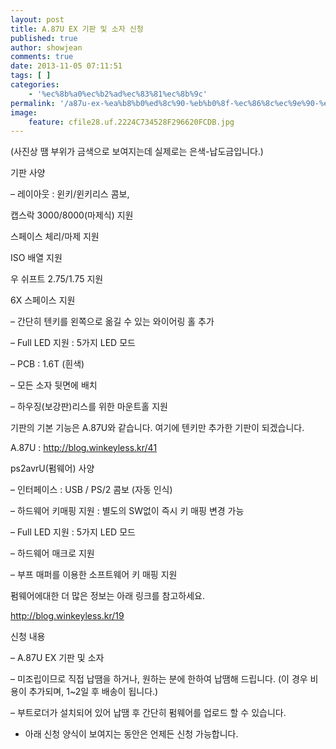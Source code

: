 ```yaml
---
layout: post
title: A.87U EX 기판 및 소자 신청
published: true
author: showjean
comments: true
date: 2013-11-05 07:11:51
tags: [ ]
categories:
    - '%ec%8b%a0%ec%b2%ad%ec%83%81%ec%8b%9c'
permalink: '/a87u-ex-%ea%b8%b0%ed%8c%90-%eb%b0%8f-%ec%86%8c%ec%9e%90-%ec%8b%a0%ec%b2%ad'
image:
    feature: cfile28.uf.2224C734528F296620FCDB.jpg
---
```







  


(사진상 땜 부위가 금색으로 보여지는데 실제로는 은색-납도금입니다.)








기판 사양

&#8211; 레이아웃 : 윈키/윈키리스 콤보,&nbsp;


  캡스락 3000/8000(마제식) 지원



  스페이스 체리/마제 지원



  ISO 배열 지원



  우 쉬프트 2.75/1.75 지원



  6X 스페이스 지원


&#8211; 간단히 텐키를 왼쪽으로 옮길&nbsp;수 있는 와이어링 홀 추가

&#8211; Full LED 지원 : 5가지 LED 모드

&#8211; PCB : 1.6T (흰색)

&#8211; 모든 소자 뒷면에 배치

&#8211; 하우징(보강판)리스를 위한 마운트홀 지원



기판의 기본 기능은 A.87U와 같습니다. 여기에 텐키만 추가한 기판이 되겠습니다.

A.87U :&nbsp;http://blog.winkeyless.kr/41



ps2avrU(펌웨어) 사양&nbsp;

&#8211; 인터페이스 : USB / PS/2 콤보 (자동 인식)

&#8211; 하드웨어 키매핑 지원 : 별도의 SW없이 즉시 키 매핑 변경 가능

&#8211; Full LED 지원 : 5가지 LED 모드

&#8211; 하드웨어 매크로 지원

&#8211; 부프 매퍼를 이용한 소프트웨어 키 매핑 지원



펌웨어에대한 더 많은 정보는 아래 링크를 참고하세요.

http://blog.winkeyless.kr/19







신청 내용

&#8211; A.87U EX 기판 및 소자

&#8211; 미조립이므로 직접 납땜을 하거나, 원하는 분에 한하여 납땜해 드립니다. (이 경우 비용이 추가되며, 1~2일 후 배송이 됩니다.)

&#8211; 부트로더가 설치되어 있어 납땜 후 간단히 펌웨어를 업로드 할 수 있습니다.



* 아래 신청 양식이 보여지는 동안은 언제든 신청 가능합니다.







